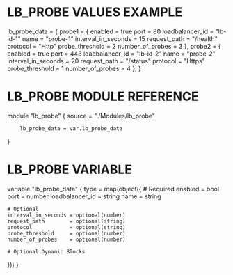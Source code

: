 # LB_PROBE VALUES EXAMPLE
lb_probe_data = {
  probe1 = {
    enabled             = true
    port                = 80
    loadbalancer_id     = "lb-id-1"
    name                = "probe-1"
    interval_in_seconds = 15
    request_path        = "/health"
    protocol            = "Http"
    probe_threshold     = 2
    number_of_probes    = 3
  },
  probe2 = {
    enabled             = true
    port                = 443
    loadbalancer_id     = "lb-id-2"
    name                = "probe-2"
    interval_in_seconds = 20
    request_path        = "/status"
    protocol            = "Https"
    probe_threshold     = 1
    number_of_probes    = 4
  },
}

# LB_PROBE MODULE REFERENCE
module "lb_probe" {
        source = "./Modules/lb_probe"

        lb_probe_data = var.lb_probe_data
}

# LB_PROBE VARIABLE
variable "lb_probe_data" {
  type = map(object({
    # Required
    enabled         = bool
    port            = number
    loadbalancer_id = string
    name            = string

    # Optional
    interval_in_seconds = optional(number)
    request_path        = optional(string)
    protocol            = optional(string)
    probe_threshold     = optional(number)
    number_of_probes    = optional(number)

    # Optional Dynamic Blocks
  }))
}
